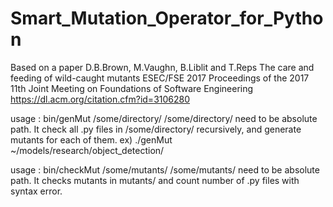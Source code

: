 # Smart_Mutation_Operator_for_Python


Based on a paper
D.B.Brown, M.Vaughn, B.Liblit and T.Reps
The care and feeding of wild-caught mutants
ESEC/FSE 2017 Proceedings of the 2017 11th Joint Meeting on Foundations of Software Engineering
https://dl.acm.org/citation.cfm?id=3106280

usage : bin/genMut /some/directory/
/some/directory/ need to be absolute path.
It check all .py files in /some/directory/ recursively, and generate mutants for each of them.
ex) ./genMut ~/models/research/object_detection/

usage : bin/checkMut /some/mutants/
/some/mutants/ need to be absolute path.
It checks mutants in mutants/ and count number of .py files with syntax error.
